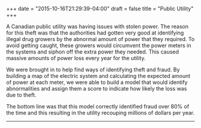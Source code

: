 
+++
date = "2015-10-16T21:29:39-04:00"
draft = false
title = "Public Utility"
+++

A Canadian public utility was having issues with stolen power. The reason for this theft was that the authorities had gotten very good at identifying illegal drug growers by the abnormal amount of power that they required. To avoid getting caught, these growers would circumvent the power meters in the systems and siphon off the extra power they needed. This caused massive amounts of power loss every year for the utility. 

We were brought in to help find ways of identifying theft and fraud. By building a map of the electric system and calculating the expected amount of power at each meter, we were able to build a model that would identify abnormalities and assign them a score to indicate how likely the loss was due to theft.

The bottom line was that this model correctly identified fraud over 80% of the time and this resulting in the utility recouping millions of dollars per year.

------------------